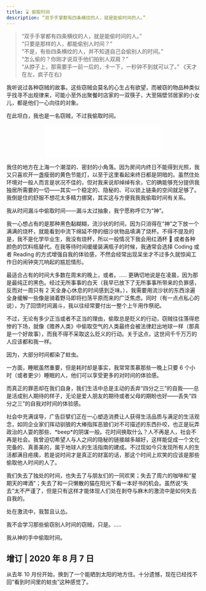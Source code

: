 ```yaml
---
title: ⌛ 偷取时间
description: “双手手掌都有四条横纹的人，就是能偷时间的人。”
---
```


> “双手手掌都有四条横纹的人，就是能偷时间的人。”<br/>
> “只要是那样的人，都能偷别人时间？”<br/>
> “不是，有些四条横纹的人，并不知道自己会偷别人的时间。”<br/>
> “怎么偷的？你刚才说双手他们拍别人双肩？”<br/>
> “从脖子上，那需要手一前一后的，卡一下，一秒钟不到就可以了。”
> <name>《天才在左，疯子在右》</name>

我听说过各种窃贼的故事。这些窃贼会莫名的心生占有欲望，而被窃的物品种类似乎找寻不出规律来，可能小至外出聚餐时店家的一双筷子，大至隔壁邻居家的小女儿，都是他们一心向往的对象。

在此坦白，我也是一名窃贼，不过我偷取时间。

<center>
<iframe frameborder="no" border="0" marginwidth="0" marginheight="0" height=86 src="//music.163.com/outchain/player?type=2&id=3546649&auto=0&height=66"></iframe>
</center>

我住的地方在上海一个潮湿的、密封的小角落。因为房间内终日不能得到光照，我又只喜欢开一盏瘦弱的黄色节能灯，以至于这里看起来终日都是阴暗的。虽然住处环境对一般人而言是状况不佳的，但对我来说却绰绰有余，它的确能够充分提供我独居所需要的一切——其实一个稳定的、隐秘的、可以锁上链条的空间就足够了。我倒是住的舒服不想花太多精力挪窝，其实这与方便我我我偷取时间有关系。

我从时间漏斗中偷取时间——漏斗太过抽象，我宁愿称呼它为“神”。

我一心想占有的是那种黑色黏糊糊，流沙状的时间，因为只消得在“神”之下放一个满满的烧杯，就能看到中流下绵延不停的细沙状物品填满了烧杯。不得不提及的是，我不是化学毕业生，我没有烧杯，所以一般情况下我会用红酒杯 🍷 或者各种颜色的饮料瓶替代。在我等待时间缓缓装满瓶子的时候，我通常会选择 Coding 或者 Reading 的方式增强自我的体验感，不然会经常出现呆坐才不过多久就惊闻工作日的闹钟突兀响起的尴尬情形。

最适合占有的时间大多数在周末的晚上，或者。..... 更确切地说是在凌晨，因为那是最纯正的黑色。经过无所事事的白天（我早已放下了无所事事所带来的负罪感，反而对一周只有 2 天全身心休息的时间感到乏味。），我需要用流沙状的东西涂遍全身缓解一些像是骑着野马即将扫荡平原而来的广泛焦虑。同时（有一点点私心的说），为了回馈时间漏斗，我以往经常要付出一整个上午用作祭祀。

不过，无论有多少正当或者不正当的理由，偷取总是贬义的行动，窃贼往往落得悲惨的下场，就像《赡养人类》中偷取空气的人类最终会被法律赶出地球一样（那真是一个好故事），而我不得不采取这么贬义的行动。关于这点，这世间千千万万的人应该都和我一样。

因为，大部分时间都染了蛀虫。

一方面，睡眠虽然重要，但是耗时却是事实，我常常羡慕那些一晚上只要 6 个小时（或者更少）睡眠的人，他们可以享受更多的对时间的体验感。

而真正的罪恶却在我们自身，我们生活中总是主动的丢弃“四分之三”的自我——总是活成别人期待的样子，无论是爱人朋友的期待或者父母的期盼也好——丢失“四分之三”的自我对时间的体验感。

社会中充满误导，广告巨擘们正在一心塑造消费让人获得生活品质与满足的生活观念，如同企业家们挥动驯狼的大棒指挥恶狼们对不可描述的东西扑咬，也正是玩弄政治的人耍的那些、*beep\*的阴谋一般。花时间换取什么？人不再是人，社会不再是社会。我曾迫切希望人与人之间的隐秘的链接越多越好，这样能促成一个文化完备的、真善美的，属于地球人的生活指南的建成。不过现如今只发现所有人的生活都满目疮痍，若是说时间才是真正的财富的话，那这个时间上欢笑的应该是那些偷取他人时间的人了。

我们失去了独处的时间，也失去了与朋友们的一同欢笑；失去了周六的咖啡和“星期天的啤酒”；失去了和一只懒散的猫在阳光下看一本好书的机会。虽然说“失去”太不严谨了，但是只有这样才能体现人们处在剥夺与麻木的激流中是如何失去自我的。

处在激流中，我暂且认怂。

我不会学习那些偷窃别人时间的窃贼，只是。.....

我从神的手中偷取时间。

## 增订 | 2020 年 8 月 7 日

从去年 10 月份开始，换到了一个能晒到太阳的地方住。十分遗憾，现在已经找不回“看到时间里的蛀虫”这种感觉了。
